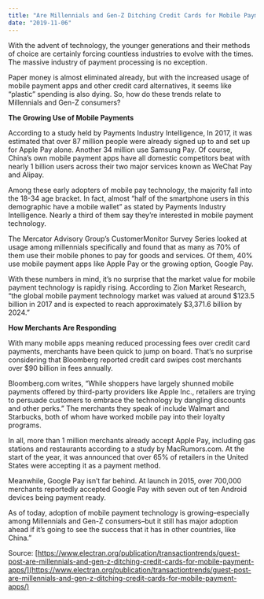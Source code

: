```yaml
---
title: "Are Millennials and Gen-Z Ditching Credit Cards for Mobile Payment Apps?"
date: "2019-11-06"
---
```


With the advent of technology, the younger generations and their methods of choice are certainly forcing countless industries to evolve with the times. The massive industry of payment processing is no exception.

Paper money is almost eliminated already, but with the increased usage of mobile payment apps and other credit card alternatives, it seems like “plastic” spending is also dying. So, how do these trends relate to Millennials and Gen-Z consumers?

**The Growing Use of Mobile Payments**

According to a study held by Payments Industry Intelligence, In 2017, it was estimated that over 87 million people were already signed up to and set up for Apple Pay alone. Another 34 million use Samsung Pay. Of course, China’s own mobile payment apps have all domestic competitors beat with nearly 1 billion users across their two major services known as WeChat Pay and Alipay.

Among these early adopters of mobile pay technology, the majority fall into the 18-34 age bracket. In fact, almost “half of the smartphone users in this demographic have a mobile wallet” as stated by Payments Industry Intelligence. Nearly a third of them say they’re interested in mobile payment technology.

The Mercator Advisory Group’s CustomerMonitor Survey Series looked at usage among millennials specifically and found that as many as 70% of them use their mobile phones to pay for goods and services. Of them, 40% use mobile payment apps like Apple Pay or the growing option, Google Pay.

With these numbers in mind, it’s no surprise that the market value for mobile payment technology is rapidly rising. According to Zion Market Research, “the global mobile payment technology market was valued at around $123.5 billion in 2017 and is expected to reach approximately $3,371.6 billion by 2024.”

**How Merchants Are Responding**

With many mobile apps meaning reduced processing fees over credit card payments, merchants have been quick to jump on board. That’s no surprise considering that Bloomberg reported credit card swipes cost merchants over $90 billion in fees annually.

Bloomberg.com writes, “While shoppers have largely shunned mobile payments offered by third-party providers like Apple Inc., retailers are trying to persuade customers to embrace the technology by dangling discounts and other perks.” The merchants they speak of include Walmart and Starbucks, both of whom have worked mobile pay into their loyalty programs.

In all, more than 1 million merchants already accept Apple Pay, including gas stations and restaurants according to a study by MacRumors.com. At the start of the year, it was announced that over 65% of retailers in the United States were accepting it as a payment method.

Meanwhile, Google Pay isn’t far behind. At launch in 2015, over 700,000 merchants reportedly accepted Google Pay with seven out of ten Android devices being payment ready.

As of today, adoption of mobile payment technology is growing–especially among Millennials and Gen-Z consumers–but it still has major adoption ahead if it’s going to see the success that it has in other countries, like China.”

Source: [https://www.electran.org/publication/transactiontrends/guest-post-are-millennials-and-gen-z-ditching-credit-cards-for-mobile-payment-apps/](https://www.electran.org/publication/transactiontrends/guest-post-are-millennials-and-gen-z-ditching-credit-cards-for-mobile-payment-apps/)
